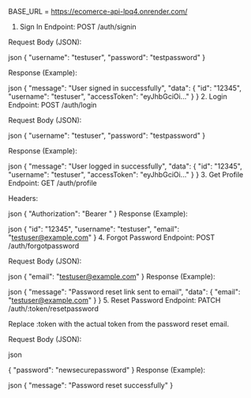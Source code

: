 BASE_URL = https://ecomerce-api-lpq4.onrender.com/

1. Sign In
Endpoint:
POST /auth/signin

Request Body (JSON):

json
{
  "username": "testuser",
  "password": "testpassword"
}

Response (Example):

json
{
  "message": "User signed in successfully",
  "data": {
    "id": "12345",
    "username": "testuser",
    "accessToken": "eyJhbGciOi..."
  }
}
2. Login
Endpoint:
POST /auth/login

Request Body (JSON):

json
{
  "username": "testuser",
  "password": "testpassword"
}

Response (Example):

json
{
  "message": "User logged in successfully",
  "data": {
    "id": "12345",
    "username": "testuser",
    "accessToken": "eyJhbGciOi..."
  }
}
3. Get Profile
Endpoint:
GET /auth/profile

Headers:

json
{
  "Authorization": "Bearer <your-access-token>"
}
Response (Example):

json
{
  "id": "12345",
  "username": "testuser",
  "email": "testuser@example.com"
}
4. Forgot Password
Endpoint:
POST /auth/forgotpassword

Request Body (JSON):

json
{
  "email": "testuser@example.com"
}
Response (Example):

json
{
  "message": "Password reset link sent to email",
  "data": {
    "email": "testuser@example.com"
  }
}
5. Reset Password
Endpoint:
PATCH /auth/:token/resetpassword

Replace :token with the actual token from the password reset email.

Request Body (JSON):

json

{
  "password": "newsecurepassword"
}
Response (Example):

json
{
  "message": "Password reset successfully"
}
